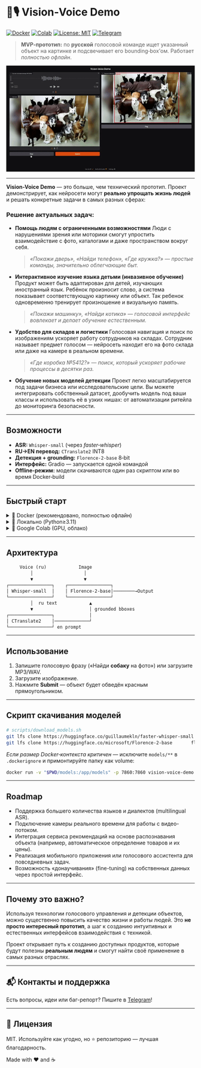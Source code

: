 # 🐶🎙️ Vision‑Voice Demo

[![Docker](https://img.shields.io/badge/Docker-ready-blue)](https://hub.docker.com/)
[![Colab](https://img.shields.io/badge/Run%20on-Colab-yellow?logo=googlecolab)](https://colab.research.google.com/drive/12o8ZhVKbKLouI-72SHGj2KamXH0RZayq?usp=sharing)
[![License: MIT](https://img.shields.io/badge/License-MIT-green.svg)](LICENSE)
[![Telegram](https://img.shields.io/badge/Связаться%20в-Telegram-blue?logo=telegram)](https://t.me/TheRainyDayz)

> **MVP‑прототип:** по **русской** голосовой команде ищет указанный объект на картинке и подсвечивает его bounding‑box’ом.
> Работает *полностью офлайн*.

<p align="center">
  <img src="content/preview.gif" width="680" alt="Gradio UI">
</p>

---

**Vision-Voice Demo** — это больше, чем технический прототип. Проект демонстрирует, как нейросети могут **реально упрощать жизнь людей** и решать конкретные задачи в самых разных сферах:

### Решение актуальных задач:

* **Помощь людям с ограниченными возможностями**
  Люди с нарушениями зрения или моторики смогут упростить взаимодействие с фото, каталогами и даже пространством вокруг себя.

  > *«Покажи дверь», «Найди телефон», «Где кружка?» — простые команды, значительно облегчающие быт.*

* **Интерактивное изучение языка детьми (инвазивное обучение)**
  Продукт может быть адаптирован для детей, изучающих иностранный язык. Ребёнок произносит слово, а система показывает соответствующую картинку или объект. Так ребенок одновременно тренирует произношение и визуальную память.

  > *«Покажи машинку», «Найди котика» — голосовой интерфейс вовлекает и делает обучение естественным.*

* **Удобство для складов и логистики**
  Голосовая навигация и поиск по изображениям ускоряет работу сотрудников на складах. Сотрудник называет предмет голосом — нейросеть находит его на фото склада или даже на камере в реальном времени.

  > *«Где коробка №5412?» — поиск, который ускоряет рабочие процессы в десятки раз.*

* **Обучение новых моделей детекции**
  Проект легко масштабируется под задачи бизнеса или исследовательские цели. Вы можете интегрировать собственный датасет, дообучить модель под ваши классы и использовать её в узких нишах: от автоматизации ритейла до мониторинга безопасности.


---

## Возможности

* **ASR:** `Whisper‑small` (через *faster‑whisper*)
* **RU→EN перевод:** `CTranslate2` INT8
* **Детекция + grounding:** `Florence‑2‑base` 8‑bit
* **Интерфейс:** Gradio — запускается одной командой
* **Offline‑режим:** модели скачиваются один раз скриптом или во время Docker‑build

---

## Быстрый старт

<details>
<summary>🔹 Docker (рекомендовано, полностью офлайн)</summary>

```bash
git clone https://github.com/USERNAME/vision-voice-demo.git
cd vision-voice-demo

# 1. Скачиваем модели (один раз)
bash scripts/download_models.sh

# 2‑а. Сборка образа (модели копируются внутрь)
docker build -t vision-voice-demo .

# 2‑б. ❗ Альтернатива — не тащить 3 ГБ в контекст:
#     docker build --build-arg MODELS_PATH=/host/models -t vision-voice-demo .

# 3. Запуск (UI откроется на http://localhost:7860)
docker run --rm -it -p 7860:7860 vision-voice-demo
```

</details>

<details>
<summary>🔹 Локально (Python≥3.11)</summary>

```bash
python -m venv .venv && source .venv/bin/activate
pip install -r requirements.txt
bash scripts/download_models.sh        # ~3 ГБ

python app/main.py                     # Gradio откроет браузер
```

</details>

<details>
<summary>🔹 Google Colab (GPU, облако)</summary>

Нажмите на кнопку «Run on Colab» в шапке — откроется ноутбук с тем же пайплайном, но на GPU. Модели подтянутся автоматически через `git lfs`.

</details>

---

## Архитектура

```text
     Voice (ru)            Image
         │                   │
         ▼                   ▼
┌────────────────┐    ┌────────────────┐
│ Whisper‑small  │    │ Florence‑2‑base│────────→Output
└────────────────┘    └────────────────┘
         │  ru text            ▲
         ▼                     │ grounded bboxes
┌────────────────┐             │
│ CTranslate2    │─────────────┘
└────────────────┘ en prompt
```

---

## Использование

1. Запишите голосовую фразу («Найди **собаку** на фото») или загрузите MP3/WAV.
2. Загрузите изображение.
3. Нажмите **Submit** — объект будет обведён красным прямоугольником.


---

## Скрипт скачивания моделей

```bash
# scripts/download_models.sh
git lfs clone https://huggingface.co/guillaumekln/faster-whisper-small whisper-small
git lfs clone https://huggingface.co/microsoft/Florence-2-base       florence-2-base
```

*Если размер Docker‑контекста критичен* — исключите `models/**` в `.dockerignore`
и примонтируйте папку как volume:

```bash
docker run -v "$PWD/models:/app/models" -p 7860:7860 vision-voice-demo
```

---

## Roadmap


* Поддержка большего количества языков и диалектов (multilingual ASR).
* Подключение камеры реального времени для работы с видео-потоком.
* Интеграция сервиса рекомендаций на основе распознавания объекта (например, автоматическое определение товаров и их цены).
* Реализация мобильного приложения или голосового ассистента для повседневных задач.
* Возможность «донаучивания» (fine-tuning) на собственных данных через простой интерфейс.

---

## Почему это важно?

Используя технологии голосового управления и детекции объектов, можно существенно повысить качество жизни и работы людей. Это **не просто интересный прототип**, а шаг к созданию интуитивных и естественных интерфейсов взаимодействия с техникой.

Проект открывает путь к созданию доступных продуктов, которые будут полезны **реальным людям** и смогут найти своё применение в самых разных отраслях.

---
## 📬 Контакты и поддержка

Есть вопросы, идеи или баг-репорт? Пишите в [Telegram](https://t.me/TheRainyDayz)!

---

## 📝 Лицензия

MIT. Используйте как угодно, но ⭐ репозиторию — лучшая благодарность.

Made with ❤️ and ☕
